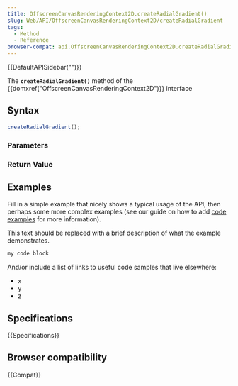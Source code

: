 ```yaml
---
title: OffscreenCanvasRenderingContext2D.createRadialGradient()
slug: Web/API/OffscreenCanvasRenderingContext2D/createRadialGradient
tags:
  - Method
  - Reference
browser-compat: api.OffscreenCanvasRenderingContext2D.createRadialGradient
---
```

{{DefaultAPISidebar("")}}

The **`createRadialGradient()`** method of the {{domxref("OffscreenCanvasRenderingContext2D")}} interface 

## Syntax

```js
createRadialGradient();
```

### Parameters



### Return Value



## Examples

Fill in a simple example that nicely shows a typical usage of the API, then perhaps some more complex examples (see our guide on how to add [code examples](/en-US/docs/MDN/Contribute/Structures/Code_examples) for more information).

This text should be replaced with a brief description of what the example demonstrates.

```js
my code block
```

And/or include a list of links to useful code samples that live elsewhere:

*   x
*   y
*   z

## Specifications

{{Specifications}}

## Browser compatibility

{{Compat}}

